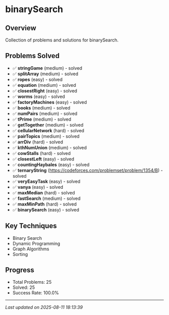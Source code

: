 # binarySearch

## Overview
Collection of problems and solutions for binarySearch.

## Problems Solved
- ✅ **stringGame** (medium) - solved
- ✅ **splitArray** (medium) - solved
- ✅ **ropes** (easy) - solved
- ✅ **equation** (medium) - solved
- ✅ **closestRight** (easy) - solved
- ✅ **worms** (easy) - solved
- ✅ **factoryMachines** (easy) - solved
- ✅ **books** (medium) - solved
- ✅ **numPairs** (medium) - solved
- ✅ **tPrime** (medium) - solved
- ✅ **getTogether** (medium) - solved
- ✅ **cellularNetwork** (hard) - solved
- ✅ **pairTopics** (medium) - solved
- ✅ **arrDiv** (hard) - solved
- ✅ **kthNumUnion** (medium) - solved
- ✅ **cowStalls** (hard) - solved
- ✅ **closestLeft** (easy) - solved
- ✅ **countingHaybales** (easy) - solved
- ✅ **ternaryString** (https://codeforces.com/problemset/problem/1354/B) - solved
- ✅ **veryEasyTask** (easy) - solved
- ✅ **vanya** (easy) - solved
- ✅ **maxMedian** (hard) - solved
- ✅ **fastSearch** (medium) - solved
- ✅ **maxMinPath** (hard) - solved
- ✅ **binarySearch** (easy) - solved

## Key Techniques
- Binary Search
- Dynamic Programming
- Graph Algorithms
- Sorting

## Progress
- Total Problems: 25
- Solved: 25
- Success Rate: 100.0%

---
*Last updated on 2025-08-11 18:13:39*
